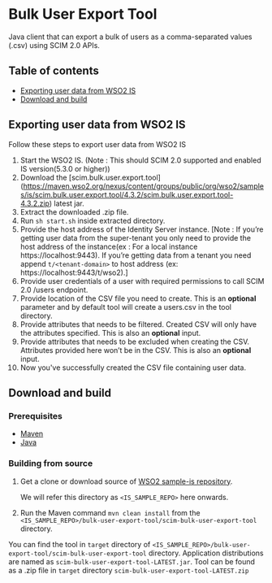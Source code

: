 # Bulk User Export Tool

Java client that can export a bulk of users as a comma-separated values (.csv) using SCIM 2.0 APIs.

## Table of contents

- [Exporting user data from WSO2 IS](#exporting-user-data-from-wso2-is)
- [Download and build](#download-and-build)

## Exporting user data from WSO2 IS

Follow these steps to export user data from WSO2 IS

1. Start the WSO2 IS. (Note : This should SCIM 2.0 supported and enabled IS version(5.3.0 or higher))
2. Download the [scim.bulk.user.export.tool]
(https://maven.wso2.org/nexus/content/groups/public/org/wso2/samples/is/scim.bulk.user.export.tool/4.3.2/scim.bulk.user.export.tool-4.3.2.zip) latest jar.
3. Extract the downloaded .zip file.
4. Run `sh start.sh` inside extracted directory.
5. Provide the host address of the Identity Server instance.
[Note : If you’re getting user data from the super-tenant you only need to provide the host address 
of the instance(ex : For a local instance https://localhost:9443). If you’re getting data from a tenant you need 
append `t/<tenant-domain>` to host address (ex: https://localhost:9443/t/wso2).]
6. Provide user credentials of a user with required permissions to call SCIM 2.0 /users endpoint.
7. Provide location of the CSV file you need to create. This is an **optional** parameter 
and by default tool will create a users.csv in the tool directory.
8. Provide attributes that needs to be filtered. Created CSV will only have the attributes specified. 
This is also an **optional** input.
9. Provide attributes that needs to be excluded when creating the CSV. Attributes provided here won’t be in the CSV. 
This is also an **optional** input.
10. Now you've successfully created the CSV file containing user data.

## Download and build

### Prerequisites

* [Maven](https://maven.apache.org/download.cgi)
* [Java](http://www.oracle.com/technetwork/java/javase/downloads)

### Building from source

1. Get a clone or download source of [WSO2 sample-is repository](https://github.com/wso2/samples-is).

   We will refer this directory as `<IS_SAMPLE_REPO>` here onwards.
2. Run the Maven command `mvn clean install` from the `<IS_SAMPLE_REPO>/bulk-user-export-tool/scim-bulk-user-export-tool` directory.

You can find the tool in `target` directory of `<IS_SAMPLE_REPO>/bulk-user-export-tool/scim-bulk-user-export-tool`
directory.
Application distributions are named as `scim-bulk-user-export-tool-LATEST.jar`.
Tool can be found as a .zip file in `target` directory `scim-bulk-user-export-tool-LATEST.zip`